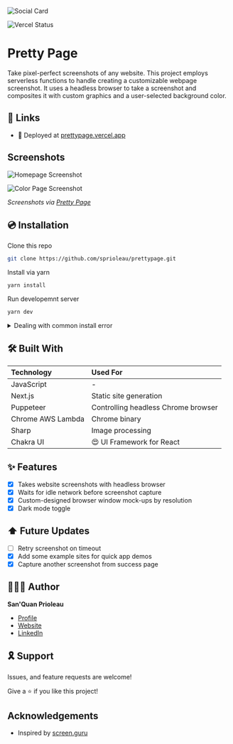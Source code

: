 ![Social Card][social-card-url]

![Vercel Status](https://img.shields.io/github/deployments/sprioleau/prettypage/production?label=vercel&logo=vercel&style=for-the-badge)

# Pretty Page

Take pixel-perfect screenshots of any website. This project employs serverless functions to handle creating a customizable webpage screenshot. It uses a headless browser to take a screenshot and composites it with custom graphics and a user-selected background color.

## 🔗 Links

- 🚀 Deployed at [prettypage.vercel.app][deployed-url]

## Screenshots

![Homepage Screenshot][homepage-screenshot-url] 

![Color Page Screenshot][success-page-screenshot-url] 

_Screenshots via [Pretty Page](https://prettypage.vercel.app/)_

## 💿 Installation

Clone this repo

```bash
git clone https://github.com/sprioleau/prettypage.git
```

Install via yarn

```bash
yarn install
```

Run developemnt server

```bash
yarn dev
```

<details>
<summary>Dealing with common install error</summary>

If you see the following error, you'll need to install a version of Chromium for the app to use. 

>_Error: Could not find expected browser (chrome) locally. Run `npm install` to download the correct Chromium revision (884014)._

To resolve, make sure you've run `yarn install` and run:

```bash
node node_modules/puppeteer-core/install.js
```

You should see something like: 

```bash
Downloading Chromium r884014 - 113.6 Mb [==============      ] 71% 3.1s 
```

Then, re-run `yarn dev` to start the dev server.
</details>

## 🛠 Built With

| Technology            | Used For                            |
| :-------------------- | :--------------------------------   |
| JavaScript            | -                                   |
| Next.js               | Static site generation              |
| Puppeteer             | Controlling headless Chrome browser |
| Chrome AWS Lambda     | Chrome binary                       |
| Sharp                 | Image processing                    |
| Chakra UI             | 😍 UI Framework for React           |

## ✨ Features
- [x] Takes website screenshots with headless browser
- [x] Waits for idle network before screenshot capture
- [x] Custom-designed browser window mock-ups by resolution
- [x] Dark mode toggle

## ⬆️ Future Updates

- [ ] Retry screenshot on timeout
- [x] Add some example sites for quick app demos
- [x] Capture another screenshot from success page

## 👨🏾‍💻 Author

**San'Quan Prioleau**

- [Profile][github-url]
- [Website][website]
- [LinkedIn][linkedin]

## 🎗 Support

Issues, and feature requests are welcome!

Give a ⭐️ if you like this project!

## Acknowledgements

- Inspired by [screen.guru](https://screen.guru)

<!-- Author Details -->
[github-url]: https://github.com/spriolau "San'Quan Prioleau on Github"
[website]: https://sprioleau.dev "San'Quan Prioleau's personal website"
[linkedin]: https://www.linkedin.com/in/sanquanprioleau/
[headshot_url]: https://avatars.githubusercontent.com/u/49278940?v=4 "San'Quan Prioleau headshot"

<!-- Project Details -->
[deployed-url]: https://prettypage.vercel.app
[social-card-url]: https://prettypage.vercel.app/images/pretty-page-social-card.png "Social Card"
[homepage-screenshot-url]: https://prettypage.vercel.app/images/screenshots/homepage.png "Homepage Screenshot"
[success-page-screenshot-url]: https://prettypage.vercel.app/images/screenshots/success-page.gif "Success Page GIF"
